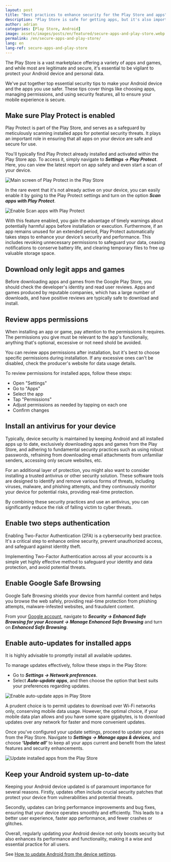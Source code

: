 ```yaml
---
layout: post
title: "Best practices to enhance security for the Play Store and apps"
description: "Play Store is safe for getting apps, but it's also important to follow basic security tips and add extra protection. See how to enhance your device security."
author: adrian
categories: [Play Store, Android]
image: assets/images/posts/en/featured/secure-apps-and-play-store.webp
permalink: /en/secure-apps-and-play-store/
lang: en
lang-ref: secure-apps-and-play-store
---
```


The Play Store is a vast marketplace offering a variety of apps and games, and while most are legitimate and secure, it's essential to be vigilant to protect your Android device and personal data.

We've put together top essential security tips to make your Android device and the apps you use safer. These tips cover things like choosing apps, managing permissions, and using security features, all to ensure your mobile experience is secure.

## Make sure Play Protect is enabled

Play Protect is part of the Play Store, and serves as a safeguard by meticulously scanning installed apps for potential security threats. It plays an important role in ensuring that all apps on your device are safe and secure for use.

You'll typically find Play Protect already installed and activated within the Play Store app. To access it, simply navigate to ***Settings → Play Protect***. Here, you can view the latest report on app safety and even start a scan of your device.

<img alt="Main screen of Play Protect in the Play Store" title="Main screen of Play Protect in the Play Store" loading="lazy" class="article-image large-width-img" src="{{site.baseurl}}/assets/images/posts/en/secure-apps-and-play-store/play-protect-main-screen.jpg">

In the rare event that it's not already active on your device, you can easily enable it by going to the Play Protect settings and turn on the option ***Scan apps with Play Protect***.

<img alt="Enable Scan apps with Play Protect" title="Enable Scan apps with Play Protect" loading="lazy" class="article-image large-width-img" src="{{site.baseurl}}/assets/images/posts/en/secure-apps-and-play-store/enable-scan-apps-with-play-protect.jpg">

With this feature enabled, you gain the advantage of timely warnings about potentially harmful apps before installation or execution. Furthermore, if an app remains unused for an extended period, Play Protect automatically takes steps to enhance your device's security and performance. This includes revoking unnecessary permissions to safeguard your data, ceasing notifications to conserve battery life, and clearing temporary files to free up valuable storage space.

## Download only legit apps and games
Before downloading apps and games from the Google Play Store, you should check the developer's identity and read user reviews. Apps and games produced by reputable companies, which has a large number of downloads, and have positive reviews are typically safe to download and install.

## Review apps permissions

When installing an app or game, pay attention to the permissions it requires. The permissions you give must be relevant to the app's functionaliy, anything that's optional, excessive or not need shold be avoided.

You can review apps permissions after installation, but it's best to choose specific permissions during installation. If any excessive ones can't be disabled, check the producer's website for data usage details.

To review permissions for installed apps, follow these steps:
- Open "Settings"
- Go to "Apps"
- Select the app
- Tap "Permissions"
- Adjust permissions as needed by tapping on each one
- Confirm changes

## Install an antivirus for your device

Typically, device security is maintained by keeping Android and all installed apps up to date, exclusively downloading apps and games from the Play Store, and adhering to fundamental security practices such as using robust passwords, refraining from downloading email attachments from unfamiliar senders, accessing only secure websites, etc.

For an additional layer of protection, you might also want to consider installing a trusted antivirus or other security solution. These software tools are designed to identify and remove various forms of threats, including viruses, malware, and phishing attempts, and they continuously monitor your device for potential risks, providing real-time protection.

By combining these security practices and use an antivirus, you can significantly reduce the risk of falling victim to cyber threats.

## Enable two steps authentication

Enabling Two-Factor Authentication (2FA) is a cybersecurity best practice. It's a critical step to enhance online security, prevent unauthorized access, and safeguard against identity theft.

Implementing Two-Factor Authentication across all your accounts is a simple yet highly effective method to safeguard your identity and data protection, and avoid potential threats.

## Enable Google Safe Browsing

Google Safe Browsing shields your device from harmful content and helps you browse the web safely, providing real-time protection from phishing attempts, malware-infested websites, and fraudulent content.

From your [Google account](https://myaccount.google.com/security), navigate to ***Security → Enhanced Safe Browsing for your Account → Manage Enhanced Safe Browsing*** and turn on ***Enhanced Safe Browsing***.

## Enable auto-updates for installed apps

It is highly advisable to promptly install all available updates.

To manage updates effectively, follow these steps in the Play Store:
- Go to ***Settings → Network preferences***.
- Select ***Auto-update apps***, and then choose the option that best suits your preferences regarding updates.

<img alt="Enable auto-update apps in Play Store" title="Enable auto-update apps in Play Store" loading="lazy" class="article-image large-width-img" src="{{site.baseurl}}/assets/images/posts/en/secure-apps-and-play-store/enable-auto-update-apps-from-play-store.jpg">

A prudent choice is to permit updates to download over Wi-Fi networks only, conserving mobile data usage. However, the optimal choice, if your mobile data plan allows and you have some spare gigabytes, is to download updates over any network for faster and more convenient updates.

Once you've configured your update settings, proceed to update your apps from the Play Store. Navigate to ***Settings → Manage apps & devices***, and choose ***'Update all'*** to keep all your apps current and benefit from the latest features and security enhancements.

<img alt="Update installed apps from the Play Store" title="Update installed apps from the Play Store" loading="lazy" class="article-image large-width-img" src="{{site.baseurl}}/assets/images/posts/en/secure-apps-and-play-store/update-all-apps-and-games-from-play-store.jpg">

## Keep your Android system up-to-date

Keeping your Android device updated is of paramount importance for several reasons. Firstly, updates often include crucial security patches that protect your device from vulnerabilities and potential threats.

Secondly, updates can bring performance improvements and bug fixes, ensuring that your device operates smoothly and efficiently. This leads to a better user experience, faster app performance, and fewer crashes or glitches.

Overall, regularly updating your Android device not only boosts security but also enhances its performance and functionality, making it a wise and essential practice for all users.

See [How to update Android from the device settings]({{site.baseurl}}/en/android-update-upgrade/#methond-1-how-to-update-android-from-the-device-settings).